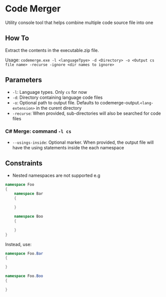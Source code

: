 # Code Merger
Utility console tool that helps combine multiple code source file into one

## How To
Extract the contents in the executable.zip file.

Usage: ```codemerge.exe -l <languageTpye> -d <Directory> -o <Output cs file name> -recurse -ignore <dir names to ignore>```

## Parameters

* `-l`: Language types. Only `cs` for now
* `-d`: Directory containing language code files
* `-o`: Optional path to output file. Defaults to codemerge-output.`<lang-extension>` in the curent directory
* `-recurse`: When provided, sub-directories will also be searched for code files

### C# Merge: command `-l cs`
* `--usings-inside`: Optional marker. When provided, the output file will have the using statements inside the each namespace

## Constraints

* Nested namespaces are not supported e.g

```cs
namespace Foo
{
    namespace Bar
    {

    }

    namespace Boo
    {

    }
}
```

Instead, use:
```cs
namespace Foo.Bar
{

}

namespace Foo.Boo
{

}
```